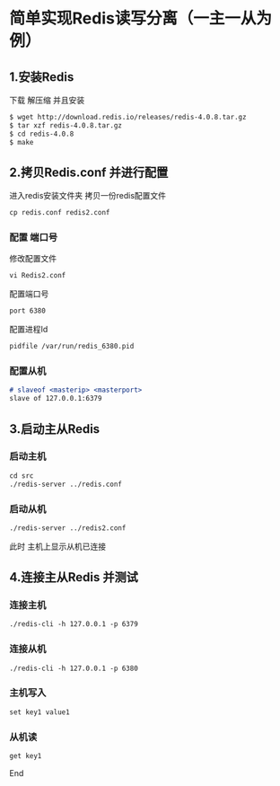 # 简单实现Redis读写分离（一主一从为例）

## 1.安装Redis
下载 解压缩 并且安装
```markdown
$ wget http://download.redis.io/releases/redis-4.0.8.tar.gz
$ tar xzf redis-4.0.8.tar.gz
$ cd redis-4.0.8
$ make
```
## 2.拷贝Redis.conf 并进行配置
进入redis安装文件夹
拷贝一份redis配置文件
```markdown
cp redis.conf redis2.conf
```
### 配置 端口号
修改配置文件
```markdown
vi Redis2.conf 
```
配置端口号
```markdown
port 6380
```
配置进程Id
```markdown
pidfile /var/run/redis_6380.pid
```
### 配置从机
```markdown
# slaveof <masterip> <masterport>
slave of 127.0.0.1:6379
```
## 3.启动主从Redis
### 启动主机
```markdown
cd src
./redis-server ../redis.conf
```
### 启动从机
```markdown
./redis-server ../redis2.conf
```
此时 主机上显示从机已连接
## 4.连接主从Redis 并测试
### 连接主机
```markdown
./redis-cli -h 127.0.0.1 -p 6379
```
### 连接从机
```markdown
./redis-cli -h 127.0.0.1 -p 6380
```
### 主机写入
```markdown
set key1 value1
```
### 从机读
```markdown
get key1
```
End
